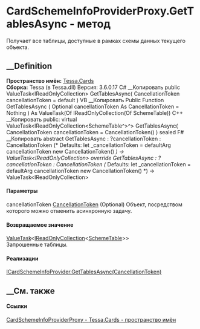 # CardSchemeInfoProviderProxy.GetTablesAsync - метод
Получает все таблицы, доступные в рамках схемы данных текущего объекта.
## __Definition
 **Пространство имён:** [Tessa.Cards](N_Tessa_Cards.htm)  
 **Сборка:** Tessa (в Tessa.dll) Версия: 3.6.0.17
C# __Копировать
     public ValueTask<IReadOnlyCollection<SchemeTable>> GetTablesAsync(
    	CancellationToken cancellationToken = default
    )
VB __Копировать
     Public Function GetTablesAsync ( 
    	Optional cancellationToken As CancellationToken = Nothing
    ) As ValueTask(Of IReadOnlyCollection(Of SchemeTable))
C++ __Копировать
     public:
    virtual ValueTask<IReadOnlyCollection<SchemeTable^>^> GetTablesAsync(
    	CancellationToken cancellationToken = CancellationToken()
    ) sealed
F# __Копировать
     abstract GetTablesAsync : 
            ?cancellationToken : CancellationToken 
    (* Defaults:
            let _cancellationToken = defaultArg cancellationToken new CancellationToken()
    *)
    -> ValueTask<IReadOnlyCollection<SchemeTable>> 
    override GetTablesAsync : 
            ?cancellationToken : CancellationToken 
    (* Defaults:
            let _cancellationToken = defaultArg cancellationToken new CancellationToken()
    *)
    -> ValueTask<IReadOnlyCollection<SchemeTable>> 
#### Параметры
cancellationToken
[CancellationToken](https://learn.microsoft.com/dotnet/api/system.threading.cancellationtoken)
(Optional)
    Объект, посредством которого можно отменить асинхронную задачу.
#### Возвращаемое значение
[ValueTask](https://learn.microsoft.com/dotnet/api/system.threading.tasks.valuetask-1)<[IReadOnlyCollection](https://learn.microsoft.com/dotnet/api/system.collections.generic.ireadonlycollection-1)<[SchemeTable](T_Tessa_Scheme_SchemeTable.htm)>>  
Запрошенные таблицы.
#### Реализации
[ICardSchemeInfoProvider.GetTablesAsync(CancellationToken)](M_Tessa_Cards_ICardSchemeInfoProvider_GetTablesAsync.htm)  
##  __См. также
#### Ссылки
[CardSchemeInfoProviderProxy -
](T_Tessa_Cards_CardSchemeInfoProviderProxy.htm)
[Tessa.Cards - пространство имён](N_Tessa_Cards.htm)
